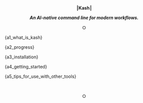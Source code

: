 <div align="center">

<p style="max-width: 400px;">

<br/>

<b>⎮Kash⎮</b>

<b><i>An AI-native command line for modern workflows.</i></b>

⛭

</p>

</div>

{a1_what_is_kash}

{a2_progress}

{a3_installation}

{a4_getting_started}

{a5_tips_for_use_with_other_tools}

<br/>

<div align="center">

⛭

</div>
